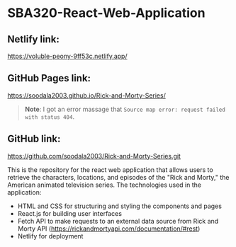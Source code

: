 # SBA320-React-Web-Application

## Netlify link:
https://voluble-peony-9ff53c.netlify.app/

## GitHub Pages link:
https://soodala2003.github.io/Rick-and-Morty-Series/
> **Note**: I got an error massage that `Source map error: request failed with status 404`.

## GitHub link:
https://github.com/soodala2003/Rick-and-Morty-Series.git

This is the repository for the react web application that allows users to retrieve the characters, locations, and episodes of the "Rick and Morty," the American animated television series. 
The technologies used in the application: 
- HTML and CSS for structuring and styling the components and pages
- React.js for building user interfaces
- Fetch API to make requests to an external data source from Rick and Morty API (https://rickandmortyapi.com/documentation/#rest)
- Netlify for deployment
